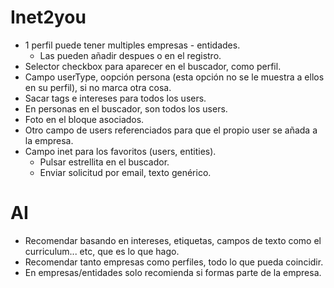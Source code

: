 # Inet2you
- 1 perfil puede tener multiples empresas - entidades.
    - Las pueden añadir despues o en el registro.
- Selector checkbox para aparecer en el buscador, como perfil.
- Campo userType, oopción persona (esta opción no se le muestra a ellos en su perfil), si no marca otra cosa.
- Sacar tags e intereses para todos los users.
- En personas en el buscador, son todos los users.
- Foto en el bloque asociados.
- Otro campo de users referenciados para que el propio user se añada a la empresa.
- Campo inet para los favoritos (users, entities).
    - Pulsar estrellita en el buscador.
    - Enviar solicitud por email, texto genérico.


# AI 
- Recomendar basando en intereses, etiquetas, campos de texto como el curriculum... etc, que es lo que hago.
- Recomendar tanto empresas como perfiles, todo lo que pueda coincidir.
- En empresas/entidades solo recomienda si formas parte de la empresa.
